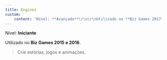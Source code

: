 ```yaml
---
title: Engines
custom:
    content: "Nível: **Avançado**\r\n\r\nUtilizado no **Biz Games 2017**.\r\n\r\n\r\n\r\n> A engine de criação de jogos líder mundial."
---
```


Nível: **Iniciante**

Utilizado no **Biz Games 2015 e 2016**.



> Crie estórias, jogos e animações.